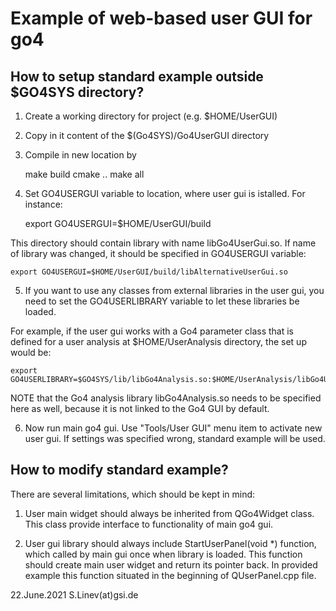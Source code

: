 # Example of web-based user GUI for go4

## How to setup standard example outside $GO4SYS directory?

1. Create a working directory for project (e.g. $HOME/UserGUI)

2. Copy in it content of the $(Go4SYS)/Go4UserGUI directory

3. Compile in new location by

    make build
    cmake ..
    make all

4. Set GO4USERGUI variable to location, where user gui is istalled.
For instance:

    export GO4USERGUI=$HOME/UserGUI/build

This directory should contain library with name libGo4UserGui.so.
If name of library was changed, it should be specified in
GO4USERGUI variable:

    export GO4USERGUI=$HOME/UserGUI/build/libAlternativeUserGui.so

5. If you want to use any classes from external libraries in
the user gui, you need to set the GO4USERLIBRARY variable to let
these libraries be loaded.

For example, if the user gui works with a Go4 parameter class that
is defined for a user analysis at $HOME/UserAnalysis directory,
the set up would be:

    export GO4USERLIBRARY=$GO4SYS/lib/libGo4Analysis.so:$HOME/UserAnalysis/libGo4UserAnalysis.so

NOTE that the Go4 analysis library libGo4Analysis.so needs to be specified
here as well, because it is not linked to the Go4 GUI by default.


6. Now run main go4 gui. Use "Tools/User GUI" menu item
   to activate new user gui. If settings was specified wrong,
   standard example will be used.

## How to modify standard example?

There are several limitations, which should be kept in mind:

1. User main widget should always be inherited from QGo4Widget class.
   This class provide interface to functionality of main go4 gui.

2. User gui library should always include StartUserPanel(void *)
   function, which called by main gui once when library is loaded.
   This function should create main user widget and return its pointer
   back. In provided example this function situated in the beginning
   of QUserPanel.cpp file.

22.June.2021                        S.Linev(at)gsi.de
